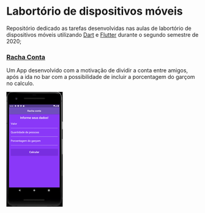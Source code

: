 # Labortório de dispositivos móveis

Repositório dedicado as tarefas desenvolvidas nas aulas de labortório de dispositivos móveis utilizando [Dart](https://dart.dev/guides/language) e [Flutter](https://flutter.dev/)  durante o segundo semestre de 2020;

### [Racha Conta](https://github.com/Gabriel-Volpini/Lab-Dispositivos-moveis/tree/master/racha_conta)
Um App desenvolvido com a motivação de dividir a conta entre amigos, após a ida no bar com a possibilidade de incluir a porcentagem do garçom no calculo.

![](/racha_conta/example/demo.gif)
